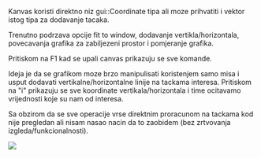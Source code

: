 Kanvas koristi direktno niz gui::Coordinate tipa ali moze prihvatiti i vektor istog tipa za dodavanje tacaka.

Trenutno podrzava opcije fit to window, dodavanje vertikla/horizontala, povecavanja grafika za zabiljezeni prostor i pomjeranje grafika. 

Pritiskom na F1 kad se upali canvas prikazuju se sve komande.

Ideja je da se grafikom moze brzo manipulisati koristenjem samo misa i usput dodavati vertikalne/horizontalne linije na tackama interesa. Pritiskom na "i" prikazuju se sve koordinate vertikala/horizontala i time ocitavamo vrijednosti koje su nam od interesa.

Sa obzirom da se sve operacije vrse direktnim proracunom na tackama kod nije pregledan ali nisam nasao nacin da to zaobidem (bez zrtvovanja izgleda/funkcionalnosti).


<img src="https://i.imgur.com/eUXcnIT.mp4"/>
